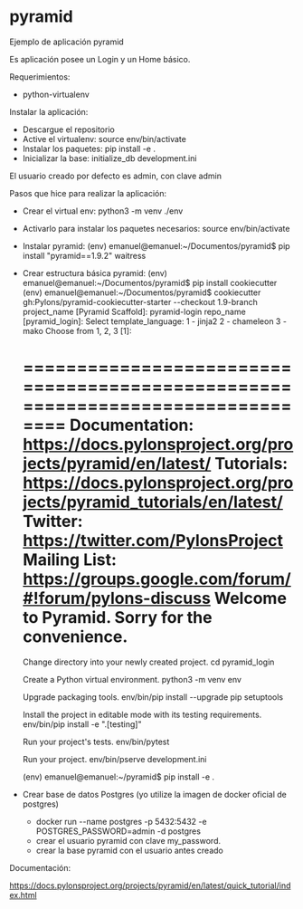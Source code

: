 # pyramid
Ejemplo de aplicación pyramid


Es aplicación posee un Login y un Home básico.


Requerimientos:
- python-virtualenv

Instalar la aplicación:
* Descargue el repositorio
* Active el virtualenv: source env/bin/activate
* Instalar los paquetes: pip install -e .
* Inicializar la base: initialize_db development.ini

El usuario creado por defecto es admin, con clave admin


Pasos que hice para realizar la aplicación:

* Crear el virtual env:
    python3 -m venv ./env

* Activarlo para instalar los paquetes necesarios:
    source env/bin/activate

* Instalar pyramid:
    (env) emanuel@emanuel:~/Documentos/pyramid$ pip install "pyramid==1.9.2" waitress

* Crear estructura básica pyramid:
    (env) emanuel@emanuel:~/Documentos/pyramid$ pip install cookiecutter
    (env) emanuel@emanuel:~/Documentos/pyramid$ cookiecutter gh:Pylons/pyramid-cookiecutter-starter --checkout 1.9-branch   
    project_name [Pyramid Scaffold]: pyramid-login
    repo_name [pyramid_login]: 
    Select template_language:
    1 - jinja2
    2 - chameleon
    3 - mako
    Choose from 1, 2, 3 [1]: 

    ===============================================================================
    Documentation: https://docs.pylonsproject.org/projects/pyramid/en/latest/
    Tutorials:     https://docs.pylonsproject.org/projects/pyramid_tutorials/en/latest/
    Twitter:       https://twitter.com/PylonsProject
    Mailing List:  https://groups.google.com/forum/#!forum/pylons-discuss
    Welcome to Pyramid.  Sorry for the convenience.
    ===============================================================================

    Change directory into your newly created project.
        cd pyramid_login

    Create a Python virtual environment.
        python3 -m venv env

    Upgrade packaging tools.
        env/bin/pip install --upgrade pip setuptools

    Install the project in editable mode with its testing requirements.
        env/bin/pip install -e ".[testing]"

    Run your project's tests.
        env/bin/pytest

    Run your project.
        env/bin/pserve development.ini

    (env) emanuel@emanuel:~/pyramid$ pip install -e .


* Crear base de datos Postgres (yo utilize la imagen de docker oficial de postgres)
    - docker run --name postgres -p 5432:5432 -e POSTGRES_PASSWORD=admin -d postgres
    - crear el usuario pyramid con clave my_password.
    - crear la base pyramid con el usuario antes creado



Documentación:

https://docs.pylonsproject.org/projects/pyramid/en/latest/quick_tutorial/index.html